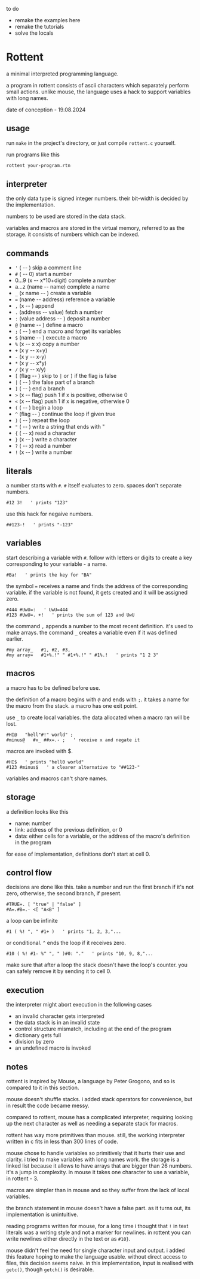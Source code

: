 to do
- remake the examples here
- remake the tutorials
- solve the locals

# Rottent

a minimal interpreted programming language.

a program in rottent consists of ascii characters which separately perform small actions. unlike mouse, the language uses a hack to support variables with long names.

date of conception - 19.08.2024

## usage

run `make` in the project's directory, or just compile `rottent.c` yourself.

run programs like this

```sh
rottent your-program.rtn
```

## interpreter

the only data type is signed integer numbers. their bit-width is decided by the implementation.

numbers to be used are stored in the data stack.

variables and macros are stored in the virtual memory, referred to as the storage. it consists of numbers which can be indexed.


## commands

- `'` ( -- ) skip a comment line
- `#` ( -- 0) start a number
- 0...9 (x -- x*10+digit) complete a number
- a...z (name -- name) complete a name
- `_` (x name -- ) create a variable
- `=` (name -- address) reference a variable
- `,` (x -- ) append
- `.` (address -- value) fetch a number
- `:` (value address -- ) deposit a number
- `@` (name -- ) define a macro
- `;` ( -- ) end a macro and forget its variables
- `$` (name -- ) execute a macro
- `%` (x -- x x) copy a number
- `+` (x y -- x+y)
- `-` (x y -- x-y)
- `*` (x y -- x*y)
- `/` (x y -- x/y)
- `[` (flag -- ) skip to `|` or `]` if the flag is false
- `|` ( -- ) the false part of a branch
- `]` ( -- ) end a branch
- `>` (x -- flag) push 1 if x is positive, otherwise 0
- `<` (x -- flag) push 1 if x is negative, otherwise 0
- `(` ( -- ) begin a loop
- `^` (flag -- ) continue the loop if given true
- `)` ( -- ) repeat the loop
- `"` ( -- ) write a string that ends with "
- `{` ( -- x) read a character
- `}` (x -- ) write a character
- `?` ( -- x) read a number
- `!` (x -- ) write a number


## literals

a number starts with `#`. `#` itself evaluates to zero. spaces don't separate numbers.

```
#12 3!   ' prints "123"
```

use this hack for negaive numbers.

```
##123-!   ' prints "-123"
```


## variables

start describing a variable with `#`. follow with letters or digits to create a key corresponding to your variable - a name.

```
#Ba!   ' prints the key for "BA"
```

the symbol `=` receives a name and finds the address of the corresponding variable. if the variable is not found, it gets created and it will be assigned zero.

```
#444 #UwU=:   ' UwU=444
#123 #UwU=. +!   ' prints the sum of 123 and UwU
```

the command `,` appends a number to the most recent definition. it's used to make arrays. the command `_` creates a variable even if it was defined earlier.

```
#my array_   #1, #2, #3,
#my array=   #1+%.!" " #1+%.!" " #1%.!   ' prints "1 2 3"
```


## macros

a macro has to be defined before use.

the definition of a macro begins with `@` and ends with `;`. it takes a name for the macro from the stack. a macro has one exit point.

use `_` to create local variables. the data allocated when a macro ran will be lost.

```
#HI@   "hell"#!" world" ;
#minus@   #x_ ##x=.- ;   ' receive x and negate it
```

macros are invoked with $.

```
#HI$   ' prints "hell0 world"
#123 #minus$   ' a clearer alternative to "##123-"
```

variables and macros can't share names.


## storage

a definition looks like this
- name: number
- link: address of the previous definition, or 0
- data: either cells for a variable, or the address of the macro's definition in the program

for ease of implementation, definitions don't start at cell 0.


## control flow

decisions are done like this. take a number and run the first branch if it's not zero, otherwise, the second branch, if present.

```
#TRUE=. [ "true" | "false" ]
#A=.#B=.- <[ "A<B" ]
```

a loop can be infinite

```
#1 ( %! ", " #1+ )   ' prints "1, 2, 3,"...
```

or conditional. `^` ends the loop if it receives zero.

```
#10 ( %! #1- %^ ", " )#0: "."   ' prints "10, 9, 8,"...
```

make sure that after a loop the stack doesn't have the loop's counter. you can safely remove it by sending it to cell 0.


## execution

the interpreter might abort execution in the following cases
- an invalid character gets interpreted
- the data stack is in an invalid state
- control structure mismatch, including at the end of the program
- dictionary gets full
- division by zero
- an undefined macro is invoked


## notes

rottent is inspired by Mouse, a language by Peter Grogono, and so is compared to it in this section.

mouse doesn't shuffle stacks. i added stack operators for convenience, but in result the code became messy.

compared to rottent, mouse has a complicated interpreter, requiring looking up the next character as well as needing a separate stack for macros.

rottent has way more primitives than mouse. still, the working interpreter written in c fits in less than 300 lines of code.

mouse chose to handle variables so primitively that it hurts their use and clarity. i tried to make variables with long names work. the storage is a linked list because it allows to have arrays that are bigger than 26 numbers. it's a jump in complexity. in mouse it takes one character to use a variable, in rottent - 3.

macros are simpler than in mouse and so they suffer from the lack of local variables.

the branch statement in mouse doesn't have a false part. as it turns out, its implementation is unintuitive.

reading programs written for mouse, for a long time i thought that `!` in text literals was a writing style and not a marker for newlines. in rottent you can write newlines either directly in the text or as `#10}`.

mouse didn't feel the need for single character input and output. i added this feature hoping to make the language usable. without direct access to files, this decision seems naive. in this implementation, input is realised with `getc()`, though `getch()` is desirable.

